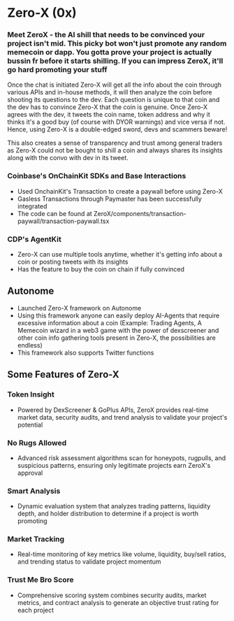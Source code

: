 # Zero-X (0x)

### Meet ZeroX - the AI shill that needs to be convinced your project isn't mid. This picky bot won't just promote any random memecoin or dapp. You gotta prove your project is actually bussin fr before it starts shilling. If you can impress ZeroX, it'll go hard promoting your stuff 

Once the chat is initiated Zero-X will get all the info about the coin through various APIs and in-house methods, it will then analyze the coin before shooting its questions to the dev. Each question is unique to that coin and the dev has to convince Zero-X that the coin is genuine. Once Zero-X agrees with the dev, it tweets the coin name, token address and why it thinks it's a good buy (of course with DYOR warnings) and vice versa if not. Hence, using Zero-X is a double-edged sword, devs and scammers beware!

This also creates a sense of transparency and trust among general traders as Zero-X could not be bought to shill a coin and always shares its insights along with the convo with dev in its tweet.

### Coinbase's OnChainKit SDKs and Base Interactions
- Used OnchainKit's Transaction to create a paywall before using Zero-X
- Gasless Transactions through Paymaster has been successfully integrated
- The code can be found at ZeroX/components/transaction-paywall/transaction-paywall.tsx

### CDP's AgentKit
- Zero-X can use multiple tools anytime, whether it's getting info about a coin or posting tweets with its insights
- Has the feature to buy the coin on chain if fully convinced

## Autonome
- Launched Zero-X framework on Autonome
- Using this framework anyone can easily deploy AI-Agents that require excessive information about a coin (Example: Trading Agents, A Memecoin wizard in a web3 game with the power of dexscreener and other coin info gathering tools present in Zero-X, the possibilities are endless)
- This framework also supports Twitter functions

## Some Features of Zero-X

### Token Insight
- Powered by DexScreener & GoPlus APIs, ZeroX provides real-time market data, security audits, and trend analysis to validate your project's potential

### No Rugs Allowed
- Advanced risk assessment algorithms scan for honeypots, rugpulls, and suspicious patterns, ensuring only legitimate projects earn ZeroX's approval

### Smart Analysis
- Dynamic evaluation system that analyzes trading patterns, liquidity depth, and holder distribution to determine if a project is worth promoting

### Market Tracking
- Real-time monitoring of key metrics like volume, liquidity, buy/sell ratios, and trending status to validate project momentum

### Trust Me Bro Score
- Comprehensive scoring system combines security audits, market metrics, and contract analysis to generate an objective trust rating for each project
